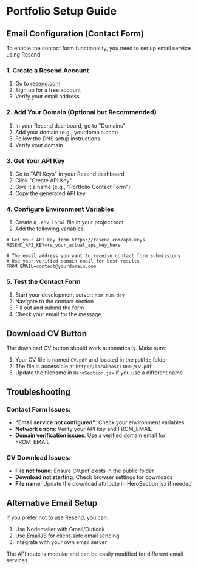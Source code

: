 # Portfolio Setup Guide

## Email Configuration (Contact Form)

To enable the contact form functionality, you need to set up email service using Resend:

### 1. Create a Resend Account
1. Go to [resend.com](https://resend.com)
2. Sign up for a free account
3. Verify your email address

### 2. Add Your Domain (Optional but Recommended)
1. In your Resend dashboard, go to "Domains"
2. Add your domain (e.g., yourdomain.com)
3. Follow the DNS setup instructions
4. Verify your domain

### 3. Get Your API Key
1. Go to "API Keys" in your Resend dashboard
2. Click "Create API Key"
3. Give it a name (e.g., "Portfolio Contact Form")
4. Copy the generated API key

### 4. Configure Environment Variables
1. Create a `.env.local` file in your project root
2. Add the following variables:

```env
# Get your API key from https://resend.com/api-keys
RESEND_API_KEY=re_your_actual_api_key_here

# The email address you want to receive contact form submissions
# Use your verified domain email for best results
FROM_EMAIL=contact@yourdomain.com
```

### 5. Test the Contact Form
1. Start your development server: `npm run dev`
2. Navigate to the contact section
3. Fill out and submit the form
4. Check your email for the message

## Download CV Button

The download CV button should work automatically. Make sure:

1. Your CV file is named `CV.pdf` and located in the `public` folder
2. The file is accessible at `http://localhost:3000/CV.pdf`
3. Update the filename in `HeroSection.jsx` if you use a different name

## Troubleshooting

### Contact Form Issues:
- **"Email service not configured"**: Check your environment variables
- **Network errors**: Verify your API key and FROM_EMAIL
- **Domain verification issues**: Use a verified domain email for FROM_EMAIL

### CV Download Issues:
- **File not found**: Ensure CV.pdf exists in the public folder
- **Download not starting**: Check browser settings for downloads
- **File name**: Update the download attribute in HeroSection.jsx if needed

## Alternative Email Setup

If you prefer not to use Resend, you can:

1. Use Nodemailer with Gmail/Outlook
2. Use EmailJS for client-side email sending
3. Integrate with your own email server

The API route is modular and can be easily modified for different email services.
